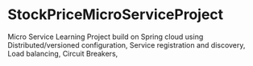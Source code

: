 # StockPriceMicroServiceProject
Micro Service Learning Project build on Spring cloud using Distributed/versioned configuration, Service registration and discovery, Load balancing, Circuit Breakers,
